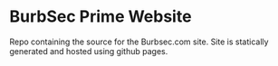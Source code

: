 # BurbSec Prime Website

Repo containing the source for the Burbsec.com site.  Site is statically generated and hosted using github pages.
